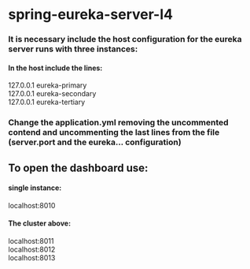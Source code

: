 # spring-eureka-server-l4
### It is necessary include the host configuration for the eureka server runs with three instances:
#### In the host include the lines:
127.0.0.1       eureka-primary  
127.0.0.1       eureka-secondary  
127.0.0.1       eureka-tertiary  

### Change the application.yml removing the uncommented contend and uncommenting the last lines from the file (server.port and the eureka... configuration)

## To open the dashboard use:
#### single instance:  
localhost:8010
  
#### The cluster above:  
localhost:8011  
localhost:8012  
localhost:8013  


